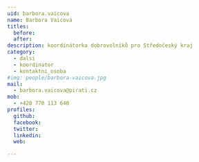 ```yaml
---
uid: barbora.vaicova
name: Barbora Vaicová
titles:
  before: 
  after:
description: koordinátorka dobrovolníků pro Středočeský kraj
category:
  - dalsi
  - koordinator
  - kontaktni_osoba
#img: people/barbora-vaicova.jpg
mail:
  - barbora.vaicova@pirati.cz
mob:
  - +420 770 113 640
profiles:
  github:
  facebook:
  twitter: 
  linkedin: 
  web: 

---
```

